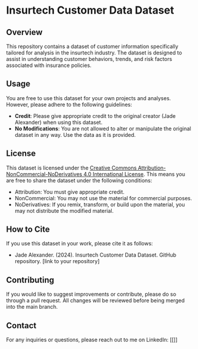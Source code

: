 # Insurtech Customer Data Dataset

## Overview
This repository contains a dataset of customer information specifically tailored for analysis in the insurtech industry. The dataset is designed to assist in understanding customer behaviors, trends, and risk factors associated with insurance policies.

## Usage
You are free to use this dataset for your own projects and analyses. However, please adhere to the following guidelines:

- **Credit**: Please give appropriate credit to the original creator (Jade Alexander) when using this dataset.
- **No Modifications**: You are not allowed to alter or manipulate the original dataset in any way. Use the data as it is provided.

## License
This dataset is licensed under the [Creative Commons Attribution-NonCommercial-NoDerivatives 4.0 International License](https://creativecommons.org/licenses/by-nc-nd/4.0/). This means you are free to share the dataset under the following conditions:
- Attribution: You must give appropriate credit.
- NonCommercial: You may not use the material for commercial purposes.
- NoDerivatives: If you remix, transform, or build upon the material, you may not distribute the modified material.

## How to Cite
If you use this dataset in your work, please cite it as follows:
- Jade Alexander. (2024). Insurtech Customer Data Dataset. GitHub repository. [link to your repository]

## Contributing
If you would like to suggest improvements or contribute, please do so through a pull request. All changes will be reviewed before being merged into the main branch.

## Contact
For any inquiries or questions, please reach out to me on LinkedIn: [[[]](https://www.linkedin.com/in/jade-alexander-/)]
